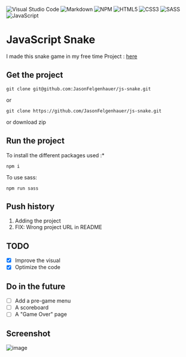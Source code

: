 ![Visual Studio Code](https://img.shields.io/badge/Visual%20Studio%20Code-0078d7.svg?style=for-the-badge&logo=visual-studio-code&logoColor=white) ![Markdown](https://img.shields.io/badge/markdown-%23000000.svg?style=for-the-badge&logo=markdown&logoColor=white) ![NPM](https://img.shields.io/badge/NPM-%23000000.svg?style=for-the-badge&logo=npm&logoColor=white) ![HTML5](https://img.shields.io/badge/html5-%23E34F26.svg?style=for-the-badge&logo=html5&logoColor=white) ![CSS3](https://img.shields.io/badge/css3-%231572B6.svg?style=for-the-badge&logo=css3&logoColor=white) ![SASS](https://img.shields.io/badge/SASS-hotpink.svg?style=for-the-badge&logo=SASS&logoColor=white) ![JavaScript](https://img.shields.io/badge/javascript-%23323330.svg?style=for-the-badge&logo=javascript&logoColor=%23F7DF1E)

# JavaScript Snake

I made this snake game in my free time
Project : [here](http://snake.jason-fel.be)

## Get the project

```
git clone git@github.com:JasonFelgenhauer/js-snake.git
```

or

```
git clone https://github.com/JasonFelgenhauer/js-snake.git
```

or download zip

## Run the project

To install the different packages used :\*

```
npm i
```

To use sass:

```
npm run sass
```

## Push history

1. Adding the project
2. FIX: Wrong project URL in README

## TODO

-   [x] Improve the visual
-   [x] Optimize the code

## Do in the future

-   [ ] Add a pre-game menu
-   [ ] A scoreboard
-   [ ] A "Game Over" page

## Screenshot

![image](http://pics.jason-fel.be/uploads/1648319775image_2022-03-26_193614.png)
